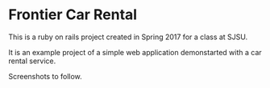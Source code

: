 # Frontier Car Rental

This is a ruby on rails project created in Spring 2017 for a class at SJSU.

It is an example project of a simple web application demonstarted with a car rental service. 

Screenshots to follow. 